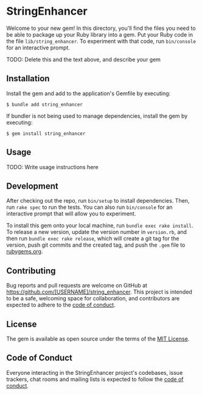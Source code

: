 # StringEnhancer

Welcome to your new gem! In this directory, you'll find the files you need to be able to package up your Ruby library into a gem. Put your Ruby code in the file `lib/string_enhancer`. To experiment with that code, run `bin/console` for an interactive prompt.

TODO: Delete this and the text above, and describe your gem

## Installation

Install the gem and add to the application's Gemfile by executing:

    $ bundle add string_enhancer

If bundler is not being used to manage dependencies, install the gem by executing:

    $ gem install string_enhancer

## Usage

TODO: Write usage instructions here

## Development

After checking out the repo, run `bin/setup` to install dependencies. Then, run `rake spec` to run the tests. You can also run `bin/console` for an interactive prompt that will allow you to experiment.

To install this gem onto your local machine, run `bundle exec rake install`. To release a new version, update the version number in `version.rb`, and then run `bundle exec rake release`, which will create a git tag for the version, push git commits and the created tag, and push the `.gem` file to [rubygems.org](https://rubygems.org).

## Contributing

Bug reports and pull requests are welcome on GitHub at https://github.com/[USERNAME]/string_enhancer. This project is intended to be a safe, welcoming space for collaboration, and contributors are expected to adhere to the [code of conduct](https://github.com/[USERNAME]/string_enhancer/blob/main/CODE_OF_CONDUCT.md).

## License

The gem is available as open source under the terms of the [MIT License](https://opensource.org/licenses/MIT).

## Code of Conduct

Everyone interacting in the StringEnhancer project's codebases, issue trackers, chat rooms and mailing lists is expected to follow the [code of conduct](https://github.com/[USERNAME]/string_enhancer/blob/main/CODE_OF_CONDUCT.md).
